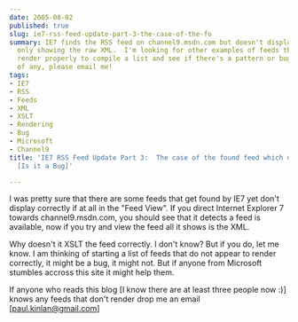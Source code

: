```yaml
---
date: 2005-08-02
published: true
slug: ie7-rss-feed-update-part-3-the-case-of-the-fo
summary: IE7 finds the RSS feed on channel9.msdn.com but doesn't display it correctly,
  only showing the raw XML.  I'm looking for other examples of feeds that IE7 can't
  render properly to compile a list and see if there's a pattern or bug.  If you know
  of any, please email me!
tags:
- IE7
- RSS
- Feeds
- XML
- XSLT
- Rendering
- Bug
- Microsoft
- Channel9
title: 'IE7 RSS Feed Update Part 3:  The case of the found feed which doesn''t display
  [Is it a Bug]'

---
```

I was pretty sure that there are some feeds that get found by IE7 yet don't display correctly if at all in the "Feed View".  If you direct Internet Explorer 7 towards channel9.msdn.com, you should see that it detects a feed is available, now if you try and view the feed all it shows is the XML.<p />Why doesn't it XSLT the feed correctly.  I don't know?  But if you do, let me know.  I am thinking of starting a list of feeds that do not appear to render correctly, it might be a bug, it might not.  But if anyone from Microsoft stumbles accross this site it might help them.<p />If anyone who reads this blog [I know there are at least three people now :)] knows any feeds that don't render drop me an email [<a href="mailto:paul.kinlan@gmail.com">paul.kinlan@gmail.com</a>]<p />

